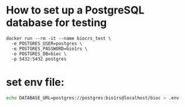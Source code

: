 # How to set up a PostgreSQL database for testing

```
docker run --rm -it --name biocrs_test \
  -e POSTGRES_USER=postgres \
  -e POSTGRES_PASSWORD=bio1rs \
  -e POSTGRES_DB=bioc \
  -p 5432:5432 postgres
```



# set env file:

```bash
echo DATABASE_URL=postgres://postgres:bio1rs@localhost/bioc > .env

```